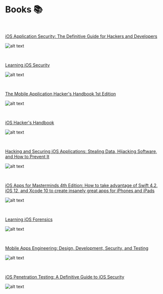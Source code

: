 # Books 📚

<br>

 [iOS Application Security: The Definitive Guide for Hackers and Developers](https://www.amazon.com/iOS-Application-Security-Definitive-Developers/dp/159327601X/ref=sr_1_3?crid=1PRA9RHH3EZEY&dchild=1&keywords=ios+security&qid=1604149383&s=books&sprefix=ios+security%2Cstripbooks%2C257&sr=1-3)

![alt text](https://images-na.ssl-images-amazon.com/images/I/51KHf4qQgjL._SX376_BO1,204,203,200_.jpg "iOS Security")


<br>

[Learning iOS Security](https://www.amazon.com/Learning-iOS-Security-Allister-Banks/dp/1783551747/ref=sr_1_10?crid=1PRA9RHH3EZEY&dchild=1&keywords=ios+security&qid=1604149383&s=books&sprefix=ios+security%2Cstripbooks%2C257&sr=1-10)

![alt text](https://images-na.ssl-images-amazon.com/images/I/51+YqajPw0L._SX404_BO1,204,203,200_.jpg "")


<br>

[The Mobile Application Hacker's Handbook 1st Edition](https://www.amazon.com/Mobile-Application-Hackers-Handbook/dp/1118958500/ref=pd_bxgy_3/133-2713623-6452941?_encoding=UTF8&pd_rd_i=1118958500&pd_rd_r=d0df2935-7257-41a9-b7cf-77381c43d521&pd_rd_w=adJdh&pd_rd_wg=MAtfh&pf_rd_p=ce6c479b-ef53-49a6-845b-bbbf35c28dd3&pf_rd_r=80V5396RGX90DJBCK2T1&psc=1&refRID=80V5396RGX90DJBCK2T1)

![alt text](https://images-na.ssl-images-amazon.com/images/I/51-UQHCfxQL._SX397_BO1,204,203,200_.jpg "")

<br>

[iOS Hacker's Handbook](https://www.amazon.com/iOS-Hackers-Handbook-Charlie-Miller/dp/1118204123/ref=pd_sbs_14_3/133-2713623-6452941?_encoding=UTF8&pd_rd_i=1118204123&pd_rd_r=4914de20-edec-4561-877e-f1b3e21cf52e&pd_rd_w=BCC5i&pd_rd_wg=be6WT&pf_rd_p=ff9b5089-1414-4e8f-9675-3397e98bf276&pf_rd_r=5JE5NJ6ND5MYEV9WN8SF&psc=1&refRID=5JE5NJ6ND5MYEV9WN8SF)

![alt text](https://images-na.ssl-images-amazon.com/images/I/41NdRpKSDyL._SX397_BO1,204,203,200_.jpg "")


<br>

[Hacking and Securing iOS Applications: Stealing Data, Hijacking Software, and How to Prevent It](https://www.amazon.com/Hacking-Securing-iOS-Applications-Hijacking/dp/1449318746/ref=sr_1_15?dchild=1&keywords=ios+security+app&qid=1604155394&s=books&sr=1-15)

![alt text](https://images-na.ssl-images-amazon.com/images/I/518IBLJgfrL._SX379_BO1,204,203,200_.jpg "")


<br>

[iOS Apps for Masterminds 4th Edition: How to take advantage of Swift 4.2, iOS 12, and Xcode 10 to create insanely great apps for iPhones and iPads](https://www.amazon.com/dp/B07GH3VMK8/ref=sspa_dk_detail_0?psc=1&pd_rd_i=B07GH3VMK8&pd_rd_w=IS7Xm&pf_rd_p=7d37a48b-2b1a-4373-8c1a-bdcc5da66be9&pd_rd_wg=zCP4m&pf_rd_r=50W2SBDCJ4FXBKDX5704&pd_rd_r=a0e04ef0-9f3f-4c80-a6de-9ae4fa16c6b7&spLa=ZW5jcnlwdGVkUXVhbGlmaWVyPUEyTlRSQ1pVODlYRDRIJmVuY3J5cHRlZElkPUEwNTI4NDQwMkQ2UFJWNjRBR0MyVCZlbmNyeXB0ZWRBZElkPUExMDAxNjk0M0hFWkxLTjE0REM5QyZ3aWRnZXROYW1lPXNwX2RldGFpbCZhY3Rpb249Y2xpY2tSZWRpcmVjdCZkb05vdExvZ0NsaWNrPXRydWU=)

![alt text](https://m.media-amazon.com/images/I/51DSviIIsoL.jpg "")


<br>

[Learning iOS Forensics](https://www.amazon.com/Learning-iOS-Forensics-Mattia-Epifani-ebook/dp/B00UJRFGVW/ref=sr_1_18?dchild=1&keywords=ios+app+security&qid=1604155552&s=digital-text&sr=1-18)

![alt text](https://images-na.ssl-images-amazon.com/images/I/51AAz854PDL._SX311_BO1,204,203,200_.jpg "")


<br>

[Mobile Apps Engineering: Design, Development, Security, and Testing](https://www.amazon.com/Mobile-Apps-Engineering-Development-Security-ebook/dp/B08LDQX3DF/ref=sr_1_20?dchild=1&keywords=ios+app+security&qid=1604155633&s=digital-text&sr=1-20)

![alt text](https://images-na.ssl-images-amazon.com/images/I/51By-v3rhJL._SX338_BO1,204,203,200_.jpg "")


<br>

[iOS Penetration Testing: A Definitive Guide to iOS Security](https://www.amazon.com/iOS-Penetration-Testing-Definitive-Security-ebook/dp/B01MQUGSRF/ref=sr_1_5?dchild=1&keywords=ios+security+app+book&qid=1604156621&sr=8-5)

![alt text](https://images-na.ssl-images-amazon.com/images/I/41lnKQqijfL._SX328_BO1,204,203,200_.jpg "")